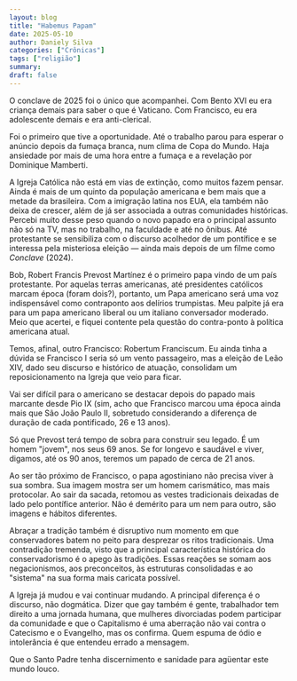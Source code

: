 ```yaml
---
layout: blog
title: "Habemus Papam"
date: 2025-05-10
author: Daniely Silva
categories: ["Crônicas"]
tags: ["religião"]
summary:
draft: false
---
```

O conclave de 2025 foi o único que acompanhei. Com Bento XVI eu era criança demais para saber o que é Vaticano. Com Francisco, eu era adolescente demais e era anti-clerical.

Foi o primeiro que tive a oportunidade. Até o trabalho parou para esperar o anúncio depois da fumaça branca, num clima de Copa do Mundo. Haja ansiedade por mais de uma hora entre a fumaça e a revelação por Dominique Mamberti.

A Igreja Católica não está em vias de extinção, como muitos fazem pensar. Ainda é mais de um quinto da população americana e bem mais que a metade da brasileira. Com a imigração latina nos EUA, ela também não deixa de crescer, além de já ser associada a outras comunidades históricas. Percebi muito desse peso quando o novo papado era o principal assunto não só na TV, mas no trabalho, na faculdade e até no ônibus. Até protestante se sensibiliza com o discurso acolhedor de um pontífice e se interessa pela misteriosa eleição — ainda mais depois de um filme como *Conclave* (2024).

Bob, Robert Francis Prevost Martínez é o primeiro papa vindo de um país protestante. Por aquelas terras americanas, até presidentes católicos marcam época (foram dois?), portanto, um Papa americano será uma voz indispensável como contraponto aos delírios trumpistas. Meu palpite já era para um papa americano liberal ou um italiano conversador moderado. Meio que acertei, e fiquei contente pela questão do contra-ponto à política americana atual.

Temos, afinal, outro Francisco: Robertum Franciscum. Eu ainda tinha a dúvida se Francisco I seria só um vento passageiro, mas a eleição de Leão XIV, dado seu discurso e histórico de atuação, consolidam um reposicionamento na Igreja que veio para ficar.

Vai ser difícil para o americano se destacar depois do papado mais marcante desde Pio IX (sim, acho que Francisco marcou uma época ainda mais que São João Paulo II, sobretudo considerando a diferença de duração de cada pontificado, 26 e 13 anos).

Só que Prevost terá tempo de sobra para construir seu legado. É um homem "jovem", nos seus 69 anos. Se for longevo e saudável e viver, digamos, até os 90 anos, teremos um papado de cerca de 21 anos.

Ao ser tão próximo de Francisco, o papa agostiniano não precisa viver à sua sombra. Sua imagem mostra ser um homem carismático, mas mais protocolar. Ao sair da sacada, retomou as vestes tradicionais deixadas de lado pelo pontífice anterior. Não é demérito para um nem para outro, são imagens e hábitos diferentes.

Abraçar a tradição também é disruptivo num momento em que conservadores batem no peito para desprezar os ritos tradicionais. Uma contradição tremenda, visto que a principal característica histórica do conservadorismo é o apego às tradições. Essas reações se somam aos negacionismos, aos preconceitos, às estruturas consolidadas e ao "sistema" na sua forma mais caricata possível. 

A Igreja já mudou e vai continuar mudando. A principal diferença é o discurso, não dogmática. Dizer que gay também é gente, trabalhador tem direito a uma jornada humana, que mulheres divorciadas podem participar da comunidade e que o Capitalismo é uma aberração não vai contra o Catecismo e o Evangelho, mas os confirma. Quem espuma de ódio e intolerância é que entendeu errado a mensagem.

Que o Santo Padre tenha discernimento e sanidade para agüentar este mundo louco.
